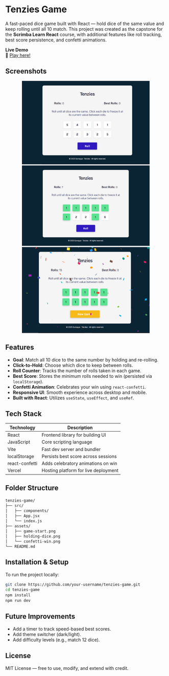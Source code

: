 
# Tenzies Game

A fast-paced dice game built with React — hold dice of the same value and keep rolling until all 10 match. This project was created as the capstone for the **Scrimba Learn React** course, with additional features like roll tracking, best score persistence, and confetti animations.

**Live Demo**  
🔗 [Play here!](https://tenzies-game-pi-eight.vercel.app/)



##  Screenshots

<p align="center">
  <img src="https://github.com/sumayya-yasin/Tenzies/blob/main/src/assets/game-start.png" alt="Tenzies Start Screen" width="400"/>
  <img src="https://github.com/sumayya-yasin/Tenzies/blob/main/src/assets/holding-dice.png" alt="Holding Dice" width="400"/>
  <img src="https://github.com/sumayya-yasin/Tenzies/blob/main/src/assets/confetti-win.png" width="400"/>
</p>



##  Features

-  **Goal**: Match all 10 dice to the same number by holding and re-rolling.
-  **Click-to-Hold**: Choose which dice to keep between rolls.
-  **Roll Counter**: Tracks the number of rolls taken in each game.
-  **Best Score**: Stores the minimum rolls needed to win (persisted via `localStorage`).
-  **Confetti Animation**: Celebrates your win using `react-confetti`.
-  **Responsive UI**: Smooth experience across desktop and mobile.
-  **Built with React**: Utilizes `useState`, `useEffect`, and `useRef`.



##  Tech Stack

| Technology     | Description                                |
|----------------|--------------------------------------------|
| React          | Frontend library for building UI           |
| JavaScript     | Core scripting language                    |
| Vite           | Fast dev server and bundler                |
| localStorage   | Persists best score across sessions        |
| react-confetti | Adds celebratory animations on win         |
| Vercel         | Hosting platform for live deployment       |



##  Folder Structure

```
tenzies-game/
├── src/
│   ├── components/
│   ├── App.jsx
│   └── index.js
├── assets/
│   ├── game-start.png
│   ├── holding-dice.png
│   └── confetti-win.png
└── README.md
```


##  Installation & Setup

To run the project locally:

```bash
git clone https://github.com/your-username/tenzies-game.git
cd tenzies-game
npm install
npm run dev
```



##  Future Improvements

-  Add a timer to track speed-based best scores.
-  Add theme switcher (dark/light).
-  Add difficulty levels (e.g., match 12 dice).



## License

MIT License — free to use, modify, and extend with credit.


